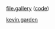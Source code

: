 [file.gallery](https://file.gallery) ([code](https://github.com/inchkev/file-gallery))

[kevin.garden](https://kevin.garden)
